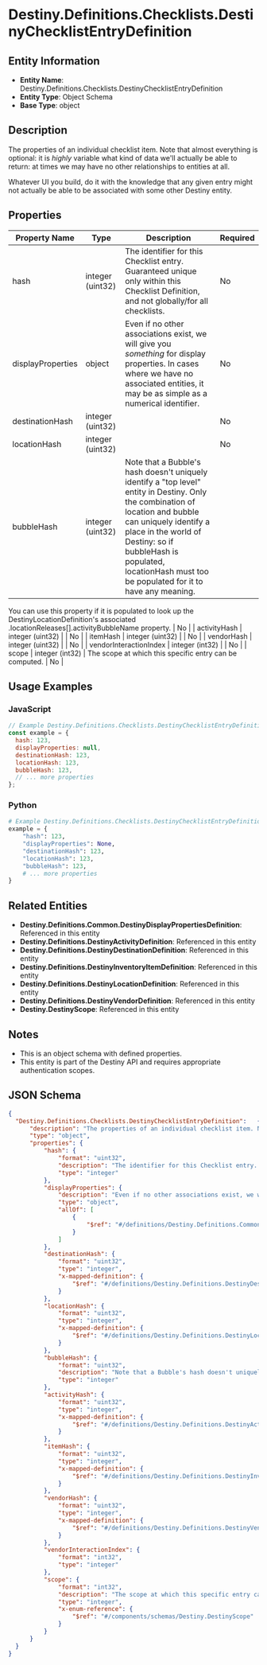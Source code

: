 # Destiny.Definitions.Checklists.DestinyChecklistEntryDefinition

## Entity Information
- **Entity Name**: Destiny.Definitions.Checklists.DestinyChecklistEntryDefinition
- **Entity Type**: Object Schema
- **Base Type**: object

## Description
The properties of an individual checklist item. Note that almost everything is optional: it is *highly* variable what kind of data we'll actually be able to return: at times we may have no other relationships to entities at all.
Whatever UI you build, do it with the knowledge that any given entry might not actually be able to be associated with some other Destiny entity.

## Properties

| Property Name | Type | Description | Required |
|---------------|------|-------------|----------|
| hash | integer (uint32) | The identifier for this Checklist entry. Guaranteed unique only within this Checklist Definition, and not globally/for all checklists. | No |
| displayProperties | object | Even if no other associations exist, we will give you *something* for display properties. In cases where we have no associated entities, it may be as simple as a numerical identifier. | No |
| destinationHash | integer (uint32) |  | No |
| locationHash | integer (uint32) |  | No |
| bubbleHash | integer (uint32) | Note that a Bubble's hash doesn't uniquely identify a "top level" entity in Destiny. Only the combination of location and bubble can uniquely identify a place in the world of Destiny: so if bubbleHash is populated, locationHash must too be populated for it to have any meaning.
You can use this property if it is populated to look up the DestinyLocationDefinition's associated .locationReleases[].activityBubbleName property. | No |
| activityHash | integer (uint32) |  | No |
| itemHash | integer (uint32) |  | No |
| vendorHash | integer (uint32) |  | No |
| vendorInteractionIndex | integer (int32) |  | No |
| scope | integer (int32) | The scope at which this specific entry can be computed. | No |

## Usage Examples

### JavaScript
```javascript
// Example Destiny.Definitions.Checklists.DestinyChecklistEntryDefinition object
const example = {
  hash: 123,
  displayProperties: null,
  destinationHash: 123,
  locationHash: 123,
  bubbleHash: 123,
  // ... more properties
};
```

### Python
```python
# Example Destiny.Definitions.Checklists.DestinyChecklistEntryDefinition object
example = {
    "hash": 123,
    "displayProperties": None,
    "destinationHash": 123,
    "locationHash": 123,
    "bubbleHash": 123,
    # ... more properties
}
```

## Related Entities
- **Destiny.Definitions.Common.DestinyDisplayPropertiesDefinition**: Referenced in this entity
- **Destiny.Definitions.DestinyActivityDefinition**: Referenced in this entity
- **Destiny.Definitions.DestinyDestinationDefinition**: Referenced in this entity
- **Destiny.Definitions.DestinyInventoryItemDefinition**: Referenced in this entity
- **Destiny.Definitions.DestinyLocationDefinition**: Referenced in this entity
- **Destiny.Definitions.DestinyVendorDefinition**: Referenced in this entity
- **Destiny.DestinyScope**: Referenced in this entity

## Notes
- This is an object schema with defined properties.
- This entity is part of the Destiny API and requires appropriate authentication scopes.

## JSON Schema
```json
{
  "Destiny.Definitions.Checklists.DestinyChecklistEntryDefinition":   {
      "description": "The properties of an individual checklist item. Note that almost everything is optional: it is *highly* variable what kind of data we'll actually be able to return: at times we may have no other relationships to entities at all.\r\nWhatever UI you build, do it with the knowledge that any given entry might not actually be able to be associated with some other Destiny entity.",
      "type": "object",
      "properties": {
          "hash": {
              "format": "uint32",
              "description": "The identifier for this Checklist entry. Guaranteed unique only within this Checklist Definition, and not globally/for all checklists.",
              "type": "integer"
          },
          "displayProperties": {
              "description": "Even if no other associations exist, we will give you *something* for display properties. In cases where we have no associated entities, it may be as simple as a numerical identifier.",
              "type": "object",
              "allOf": [
                  {
                      "$ref": "#/definitions/Destiny.Definitions.Common.DestinyDisplayPropertiesDefinition"
                  }
              ]
          },
          "destinationHash": {
              "format": "uint32",
              "type": "integer",
              "x-mapped-definition": {
                  "$ref": "#/definitions/Destiny.Definitions.DestinyDestinationDefinition"
              }
          },
          "locationHash": {
              "format": "uint32",
              "type": "integer",
              "x-mapped-definition": {
                  "$ref": "#/definitions/Destiny.Definitions.DestinyLocationDefinition"
              }
          },
          "bubbleHash": {
              "format": "uint32",
              "description": "Note that a Bubble's hash doesn't uniquely identify a \"top level\" entity in Destiny. Only the combination of location and bubble can uniquely identify a place in the world of Destiny: so if bubbleHash is populated, locationHash must too be populated for it to have any meaning.\r\nYou can use this property if it is populated to look up the DestinyLocationDefinition's associated .locationReleases[].activityBubbleName property.",
              "type": "integer"
          },
          "activityHash": {
              "format": "uint32",
              "type": "integer",
              "x-mapped-definition": {
                  "$ref": "#/definitions/Destiny.Definitions.DestinyActivityDefinition"
              }
          },
          "itemHash": {
              "format": "uint32",
              "type": "integer",
              "x-mapped-definition": {
                  "$ref": "#/definitions/Destiny.Definitions.DestinyInventoryItemDefinition"
              }
          },
          "vendorHash": {
              "format": "uint32",
              "type": "integer",
              "x-mapped-definition": {
                  "$ref": "#/definitions/Destiny.Definitions.DestinyVendorDefinition"
              }
          },
          "vendorInteractionIndex": {
              "format": "int32",
              "type": "integer"
          },
          "scope": {
              "format": "int32",
              "description": "The scope at which this specific entry can be computed.",
              "type": "integer",
              "x-enum-reference": {
                  "$ref": "#/components/schemas/Destiny.DestinyScope"
              }
          }
      }
  }
}
```
